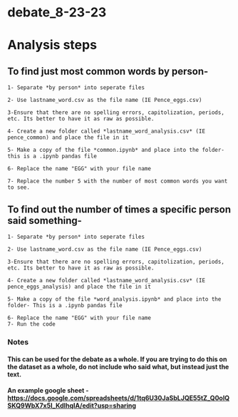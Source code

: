 # debate_8-23-23

# Analysis steps
   
## To find just most common words by person-
    1- Separate *by person* into seperate files

    2- Use lastname_word.csv as the file name (IE Pence_eggs.csv)

    3-Ensure that there are no spelling errors, capitolization, periods, etc. Its better to have it as raw as possible. 

    4- Create a new folder called *lastname_word_analysis.csv* (IE pence_common) and place the file in it
   
    5- Make a copy of the file *common.ipynb* and place into the folder- this is a .ipynb pandas file
   
    6- Replace the name "EGG" with your file name

    7- Replace the number 5 with the number of most common words you want to see. 

## To find out the number of times a specific person said something-
    1- Separate *by person* into seperate files

    2- Use lastname_word.csv as the file name (IE Pence_eggs.csv)

    3-Ensure that there are no spelling errors, capitolization, periods, etc. Its better to have it as raw as possible. 

    4- Create a new folder called *lastname_word_analysis.csv* (IE pence_eggs_analysis) and place the file in it
   
    5- Make a copy of the file *word_analysis.ipynb* and place into the folder- This is a .ipynb pandas file
   
    6- Replace the name "EGG" with your file name
    7- Run the code





### Notes
#### This can be used for the debate as a whole. If you are trying to do this on the dataset as a whole, do not include who said what, but instead just the text. 
#### An example google sheet - https://docs.google.com/spreadsheets/d/1tq6U30JaSbLJQE55tZ_Q0olQSKQ9WbX7x5I_KdIhqIA/edit?usp=sharing
